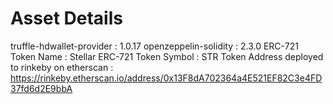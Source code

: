 
# Asset	Details
truffle-hdwallet-provider : 1.0.17
openzeppelin-solidity : 2.3.0
ERC-721 Token Name	: Stellar
ERC-721 Token Symbol :	STR
Token Address deployed to rinkeby on etherscan	: https://rinkeby.etherscan.io/address/0x13F8dA702364a4E521EF82C3e4FD37fd6d2E9bbA 
